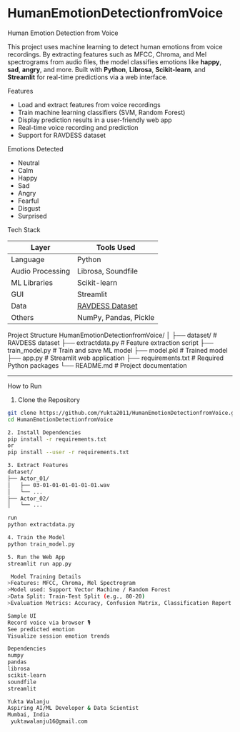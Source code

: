 # HumanEmotionDetectionfromVoice
 Human Emotion Detection from Voice

This project uses machine learning to detect human emotions from voice recordings. By extracting features such as MFCC, Chroma, and Mel spectrograms from audio files, the model classifies emotions like **happy**, **sad**, **angry**, and more. Built with **Python**, **Librosa**, **Scikit-learn**, and **Streamlit** for real-time predictions via a web interface.


 Features

-  Load and extract features from voice recordings
-  Train machine learning classifiers (SVM, Random Forest)
-  Display prediction results in a user-friendly web app
-  Real-time voice recording and prediction
-  Support for RAVDESS dataset


 Emotions Detected

- Neutral
- Calm
- Happy
- Sad
- Angry
- Fearful
- Disgust
- Surprised



Tech Stack

| Layer        | Tools Used                                                                           |
|--------------|--------------------------------------------------------------------------------------|
| Language     | Python                                                                               |
| Audio Processing | Librosa, Soundfile                                                               |
| ML Libraries | Scikit-learn                                                                         |
| GUI          | Streamlit                                                                            |
| Data         | [RAVDESS Dataset](https://www.kaggle.com/uwrfkaggler/ravdess-emotional-speech-audio) |
| Others       | NumPy, Pandas, Pickle                                                                |


 Project Structure
 HumanEmotionDetectionfromVoice/
│
├── dataset/ # RAVDESS dataset
├── extractdata.py # Feature extraction script
├── train_model.py # Train and save ML model
├── model.pkl # Trained model
├── app.py # Streamlit web application
├── requirements.txt # Required Python packages
└── README.md # Project documentation

---
 How to Run

 1. Clone the Repository

```bash
git clone https://github.com/Yukta2011/HumanEmotionDetectionfromVoice.git
cd HumanEmotionDetectionfromVoice

2. Install Dependencies
pip install -r requirements.txt
or
pip install --user -r requirements.txt

3. Extract Features
dataset/
├── Actor_01/
│   ├── 03-01-01-01-01-01-01.wav
│   └── ...
├── Actor_02/
│   └── ...

run
python extractdata.py

4. Train the Model
python train_model.py

5. Run the Web App
streamlit run app.py

 Model Training Details
>Features: MFCC, Chroma, Mel Spectrogram
>Model used: Support Vector Machine / Random Forest
>Data Split: Train-Test Split (e.g., 80-20)
>Evaluation Metrics: Accuracy, Confusion Matrix, Classification Report

Sample UI
Record voice via browser 🎙
See predicted emotion 
Visualize session emotion trends

Dependencies
numpy
pandas
librosa
scikit-learn
soundfile
streamlit

Yukta Walanju
Aspiring AI/ML Developer & Data Scientist
Mumbai, India
 yuktawalanju16@gmail.com








